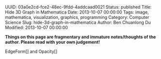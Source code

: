 UUID: 03a0e2cd-fce2-48ec-9fdd-4addcaad0021
Status: published
Title: Hide 3D Graph in Mathematica
Date: 2013-10-07 00:00:00
Tags: image, mathematica, visualization, graphics, programming
Category: Computer Science
Slug: hide-3d-graph-in-mathematica
Author: Ben Chuanlong Du
Modified: 2013-10-07 00:00:00

**Things on this page are fragmentary and immature notes/thoughts of the author. Please read with your own judgement!**
 
EdgeForm[] and Opacity[]
